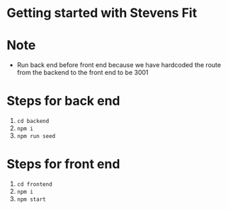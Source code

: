 # Getting started with Stevens Fit

# Note
- Run back end before front end because we have hardcoded the route from the backend to the front end to be 3001

# Steps for back end
1. `cd backend`
2. `npm i` 
3. `npm run seed`

# Steps for front end
1. `cd frontend`
2. `npm i`
3. `npm start`

